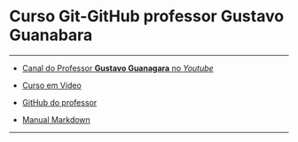 # Curso Git-GitHub professor Gustavo Guanabara
***

* [Canal do Professor **Gustavo Guanagara** no *Youtube*](https://www.youtube.com/user/cursosemvideo)

* [Curso em Vídeo](https://www.cursoemvideo.com/)

* [GitHub do professor](https://github.com/gustavoguanabara/)

* [Manual Markdown](https://github.com/gustavoguanabara/git-github/blob/master/manuais-PDF/guia-markdown.pdf)

***